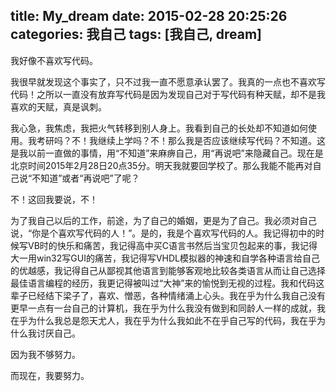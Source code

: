 title: My_dream
date: 2015-02-28 20:25:26
categories: 我自己
tags: [我自己, dream]
---
我好像不喜欢写代码。

我很早就发现这个事实了，只不过我一直不愿意承认罢了。我真的一点也不喜欢写代码！之所以一直没有放弃写代码是因为发现自己对于写代码有种天赋，却不是我喜欢的天赋，真是讽刺。

我心急，我焦虑，我把火气转移到别人身上。我看到自己的长处却不知道如何使用。我考研吗？不！我继续上学吗？不！那么我是否应该继续写代码？不知道。这是我以前一直做的事情，用“不知道”来麻痹自己，用“再说吧”来隐藏自己。现在是北京时间2015年2月28日20点35分。明天我就要回学校了。那么我能不能再对自己说“不知道”或者“再说吧”了呢？

不！这回我要说，不！

为了我自己以后的工作，前途，为了自己的婚姻，更是为了自己。我必须对自己说，“你是个喜欢写代码的人！”。是的，我是个喜欢写代码的人。我记得初中的时候写VB时的快乐和痛苦，我记得高中买C语言书然后当宝贝包起来的事，我记得大一用win32写GUI的痛苦，我记得写VHDL模拟器的神速和自学各种语言给自己的优越感，我记得自己从鄙视其他语言到能够客观地比较各类语言从而让自己选择最佳语言编程的经历，我更记得被叫过“大神”来的愉悦到无视的过程。我和代码这辈子已经结下梁子了，喜欢、憎恶，各种情绪涌上心头。我在乎为什么我自己没有更早一点有一台自己的计算机，我在乎为什么我没有做到和同龄人一样的成就，我在乎为什么我总是怨天尤人，我在乎为什么我如此不在乎自己写的代码，我在乎为什么我讨厌自己。

因为我不够努力。

而现在，我要努力。
